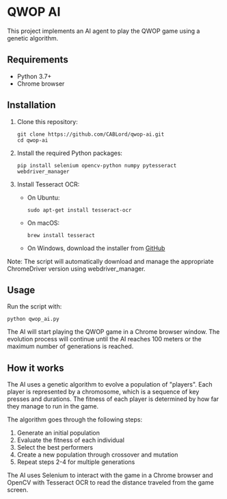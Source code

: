 # QWOP AI

This project implements an AI agent to play the QWOP game using a genetic algorithm.

## Requirements

- Python 3.7+
- Chrome browser

## Installation

1. Clone this repository:
   ```
   git clone https://github.com/CABLord/qwop-ai.git
   cd qwop-ai
   ```

2. Install the required Python packages:
   ```
   pip install selenium opencv-python numpy pytesseract webdriver_manager
   ```

3. Install Tesseract OCR:
   - On Ubuntu:
     ```
     sudo apt-get install tesseract-ocr
     ```
   - On macOS:
     ```
     brew install tesseract
     ```
   - On Windows, download the installer from [GitHub](https://github.com/UB-Mannheim/tesseract/wiki)

Note: The script will automatically download and manage the appropriate ChromeDriver version using webdriver_manager.

## Usage

Run the script with:

```
python qwop_ai.py
```

The AI will start playing the QWOP game in a Chrome browser window. The evolution process will continue until the AI reaches 100 meters or the maximum number of generations is reached.

## How it works

The AI uses a genetic algorithm to evolve a population of "players". Each player is represented by a chromosome, which is a sequence of key presses and durations. The fitness of each player is determined by how far they manage to run in the game.

The algorithm goes through the following steps:

1. Generate an initial population
2. Evaluate the fitness of each individual
3. Select the best performers
4. Create a new population through crossover and mutation
5. Repeat steps 2-4 for multiple generations

The AI uses Selenium to interact with the game in a Chrome browser and OpenCV with Tesseract OCR to read the distance traveled from the game screen.

